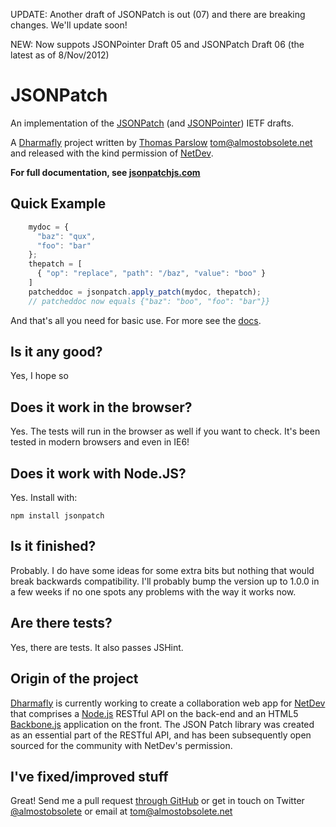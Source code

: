 UPDATE: Another draft of JSONPatch is out (07) and there are breaking changes. We'll update soon!

NEW: Now suppots JSONPointer Draft 05 and JSONPatch Draft 06 (the latest as of 8/Nov/2012)

JSONPatch
=========

An implementation of the [JSONPatch][#jsonpatch] (and [JSONPointer][#jsonpointer]) IETF drafts.

A [Dharmafly][#dharmafly] project written by [Thomas Parslow][#tom] <tom@almostobsolete.net> and released with the kind permission of [NetDev][#netdev].

**For full documentation, see [jsonpatchjs.com][#site]**


Quick Example
-------------

```javascript
    mydoc = {
      "baz": "qux",
      "foo": "bar"
    };
    thepatch = [
      { "op": "replace", "path": "/baz", "value": "boo" }
    ]
    patcheddoc = jsonpatch.apply_patch(mydoc, thepatch);
    // patcheddoc now equals {"baz": "boo", "foo": "bar"}}
```

And that's all you need for basic use. For more see the [docs][#site].

Is it any good?
---------------

Yes, I hope so

Does it work in the browser?
----------------------------

Yes. The tests will run in the browser as well if you want to check. It's been tested in modern browsers and even in IE6!


Does it work with Node.JS?
--------------------------

Yes. Install with:

    npm install jsonpatch

Is it finished?
---------------

Probably. I do have some ideas for some extra bits but nothing that would break backwards compatibility. I'll probably bump the version up to 1.0.0 in a few weeks if no one spots any problems with the way it works now.

Are there tests?
----------------

Yes, there are tests. It also passes JSHint.


Origin of the project
---------------------

[Dharmafly][#dharmafly] is currently working to create a collaboration web app for [NetDev][#netdev] that comprises a [Node.js][#nodejs] RESTful API on the back-end and an HTML5 [Backbone.js][#backbone] application on the front. The JSON Patch library was created as an essential part of the RESTful API, and has been subsequently open sourced for the community with NetDev's permission.

I've fixed/improved stuff
-------------------------

Great! Send me a pull request [through GitHub](http://github.com/dharmafly/jsonpatch.js) or get in touch on Twitter [@almostobsolete][#tom-twitter] or email at tom@almostobsolete.net

[#site]:http://jsonpatchjs.com
[#tom]: http://www.almostobsolete.net
[#tom-twitter]: https://twitter.com/almostobsolete
[#netdev]: http://www.netdev.co.uk
[#dharmafly]: http://dharmafly.com
[#nodejs]: http://nodejs.org
[#backbone]: http://documentcloud.github.com/backbone/
[#jsonpatch]: http://tools.ietf.org/html/draft-pbryan-json-patch-06
[#jsonpointer]:http://tools.ietf.org/html/draft-pbryan-zyp-json-pointer-05